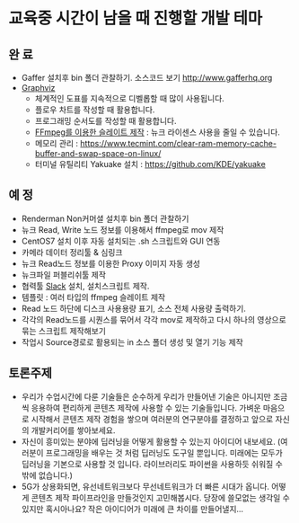 # 교육중 시간이 남을 때 진행할 개발 테마

## 완 료
- Gaffer 설치후 bin 폴더 관찰하기. 소스코드 보기 http://www.gafferhq.org
- [Graphviz](graphviz.md)
    - 체계적인 도표를 지속적으로 디벨롭할 때 많이 사용됩니다.
    - 플로우 차트를 작성할 때 활용합니다.
    - 프로그래밍 순서도를 작성할 때 활용합니다.
    - [FFmpeg를 이용한 슬레이트 제작](slate_ffmpeg.md) : 뉴크 라이센스 사용을 줄일 수 있습니다.
    - 메모리 관리 : https://www.tecmint.com/clear-ram-memory-cache-buffer-and-swap-space-on-linux/
    - 터미널 유틸리티 Yakuake 설치 : https://github.com/KDE/yakuake

## 예 정
- Renderman Non커머셜 설치후 bin 폴더 관찰하기
- 뉴크 Read, Write 노드 정보를 이용해서 ffmpeg로 mov 제작
- CentOS7 설치 이후 자동 설치되는 .sh 스크립트와 GUI 연동
- 카메라 데이터 정리툴 & 심링크
- 뉴크 Read노드 정보를 이용한 Proxy 이미지 자동 생성
- 뉴크파일 퍼블리쉬툴 제작
- 협력툴 [Slack](docs/slack.md) 설치, 설치스크립트 제작.
- 템플릿 : 여러 타입의 ffmpeg 슬레이트 제작
- Read 노드 하단에 디스크 사용용량 표기, 소스 전체 사용량 출력하기.
- 각각의 Read노드를 시퀀스를 묶어서 각각 mov로 제작하고 다시 하나의 영상으로 묶는 스크립트 제작해보기
- 작업시 Source경로로 활용되는 in 소스 폴더 생성 및 열기 기능 제작


## 토론주제
- 우리가 수업시간에 다룬 기술들은 순수하게 우리가 만들어낸 기술은 아니지만 조금씩 응용하여 편리하게 콘텐츠 제작에 사용할 수 있는 기술들입니다. 가벼운 마음으로 시작해서 콘텐츠 제작 경험을 쌓으며 여러분의 연구분야를 결정하고 앞으로 자신의 개발커리어를 쌓아보세요.
- 자신이 흥미있는 분야에 딥러닝을 어떻게 활용할 수 있는지 아이디어 내보세요. (여러분이 프로그래밍을 배우는 것 처럼 딥러닝도 도구일 뿐입니다. 미래에는 모두가 딥러닝을 기본으로 사용할 것 입니다. 라이브러리도 파이썬을 사용하듯 쉬워질 수 밖에 없습니다.)
- 5G가 상용화되면, 유선네트워크보다 무선네트워크가 더 빠른 시대가 옵니다. 어떻게 콘텐츠 제작 파이프라인을 만들것인지 고민해봅시다. 당장에 쓸모없는 생각일 수 있지만 혹시아나요? 작은 아이디어가 미래에 큰 차이를 만들어낼지...
